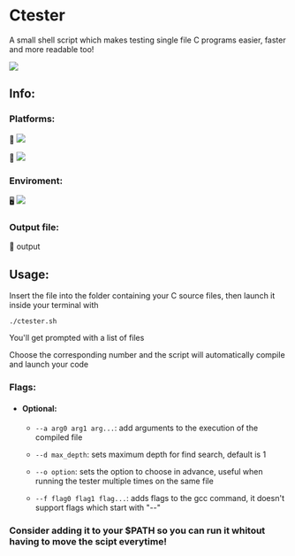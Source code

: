 # Ctester
A small shell script which makes testing single file C programs easier, faster and more readable too!

<img src="https://img.shields.io/badge/Tools-experimenting-blueviolet" />

## Info:

### Platforms:

 🍏 <img src="https://img.shields.io/badge/MacOs-working-brightgreen" />


 🐧 <img src="https://img.shields.io/badge/Linux-working-brightgreen" />

### Enviroment:

 🖥️ <img src="https://img.shields.io/badge/C-gcc-blueviolet" />

### Output file:

 📄 output

## Usage:

Insert the file into the folder containing your C source files, then launch it inside your terminal with   

    ./ctester.sh

You'll get prompted with a list of files



Choose the corresponding number and the script will automatically compile and launch your code

### Flags:

 - #### Optional:
    
    * `--a arg0 arg1 arg...`: add arguments to the execution of the compiled file
    
    * `--d max_depth`: sets maximum depth for find search, default is 1
    
    * `--o option`: sets the option to choose in advance, useful when running the tester multiple times on the same file
    
    * `--f flag0 flag1 flag...`: adds flags to the gcc command, it doesn't support flags which start with "--"
    
### Consider adding it to your $PATH so you can run it whitout having to move the scipt everytime!
